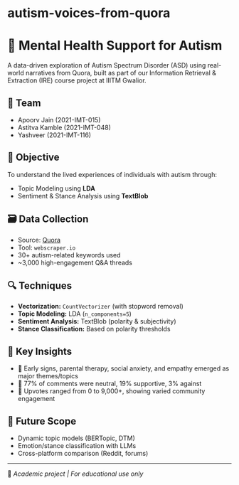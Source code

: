 # autism-voices-from-quora

# 🧩 Mental Health Support for Autism

A data-driven exploration of Autism Spectrum Disorder (ASD) using real-world narratives from Quora, built as part of our Information Retrieval & Extraction (IRE) course project at IIITM Gwalior.

## 👥 Team
- Apoorv Jain (2021-IMT-015)  
- Astitva Kamble (2021-IMT-048)  
- Yashveer (2021-IMT-116)

## 📌 Objective
To understand the lived experiences of individuals with autism through:
- Topic Modeling using **LDA**
- Sentiment & Stance Analysis using **TextBlob**

## 🗃️ Data Collection
- Source: [Quora](https://www.quora.com)
- Tool: `webscraper.io`
- 30+ autism-related keywords used
- ~3,000 high-engagement Q&A threads

## 🔍 Techniques
- **Vectorization:** `CountVectorizer` (with stopword removal)
- **Topic Modeling:** LDA (`n_components=5`)
- **Sentiment Analysis:** TextBlob (polarity & subjectivity)
- **Stance Classification:** Based on polarity thresholds

## 🧠 Key Insights
- 🔹 Early signs, parental therapy, social anxiety, and empathy emerged as major themes/topics
- 🔹 77% of comments were neutral, 19% supportive, 3% against
- 🔹 Upvotes ranged from 0 to 9,000+, showing varied community engagement

## 🚀 Future Scope
- Dynamic topic models (BERTopic, DTM)
- Emotion/stance classification with LLMs
- Cross-platform comparison (Reddit, forums)

---

📁 *Academic project | For educational use only*

